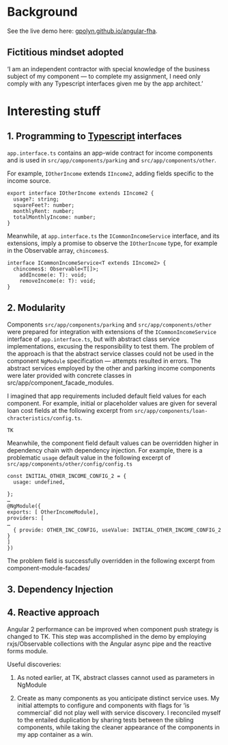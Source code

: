 # Background

See the live demo here: [gpolyn.github.io/angular-fha](https://gpolyn.github.io/angular-fha).

## Fictitious mindset adopted

‘I am an independent contractor with special knowledge of the business subject of my component — to complete my assignment, I need only comply with any Typescript interfaces given me by the app architect.’ 

# Interesting stuff

## 1. Programming to [Typescript](http://www.typescriptlang.org) interfaces

`app.interface.ts` contains an app-wide contract for income components and is used in `src/app/components/parking` and `src/app/components/other`.

For example, `IOtherIncome` extends `IIncome2`, adding fields specific to the income source.

```
export interface IOtherIncome extends IIncome2 {
  usage?: string;
  squareFeet?: number;
  monthlyRent: number;
  totalMonthlyIncome: number;
}
```
Meanwhile, at `app.interface.ts` the `ICommonIncomeService` interface, and its extensions, imply a promise to observe the `IOtherIncome` type, for example in the Observable array, `chincomes$`.
```
interface ICommonIncomeService<T extends IIncome2> {
  chincomes$: Observable<T[]>; 
	addIncome(e: T): void;
	removeIncome(e: T): void;
}
```

## 2. Modularity

Components `src/app/components/parking` and `src/app/components/other` were prepared for integration with extensions of the `ICommonIncomeService` interface of `app.interface.ts`, but with abstract class service implementations, excusing the responsibility to test them. The problem of the approach is that the abstract service classes could not be used in the component `NgModule` specification — attempts resulted in errors. The abstract services employed by the other and parking income components were later provided with concrete classes in src/app/component_facade_modules.

I imagined that app requirements included default field values for each component. For example, initial or placeholder values are given for several loan cost fields at the following excerpt from `src/app/components/loan-chracteristics/config.ts`.
```
TK
```
Meanwhile, the component field default values can be overridden higher in dependency chain with dependency injection. For example, there is a problematic `usage` default value in the following excerpt of `src/app/components/other/config/config.ts`
```
const INITIAL_OTHER_INCOME_CONFIG_2 = {
  usage: undefined,

};
…
@NgModule({
exports: [ OtherIncomeModule],
providers: [
…
  { provide: OTHER_INC_CONFIG, useValue: INITIAL_OTHER_INCOME_CONFIG_2 }
]
})
```

The problem field is successfully overridden in the following excerpt from component-module-facades/

## 3. Dependency Injection

## 4. Reactive approach

Angular 2 performance can be improved when component push strategy is changed to TK. This step was accomplished in the demo by employing rxjs/Observable collections with the Angular async pipe and the reactive forms module.

Useful discoveries:

1) As noted earlier, at TK, abstract classes cannot used as parameters in NgModule

2) Create as many components as you anticipate distinct service uses. My initial attempts to configure <other-income /> and <parking-income /> components with flags for ‘is commercial’ did not play well with service discovery. I reconciled myself to the entailed duplication by sharing tests between the sibling components, while taking the cleaner appearance of the components in my app container as a win.

